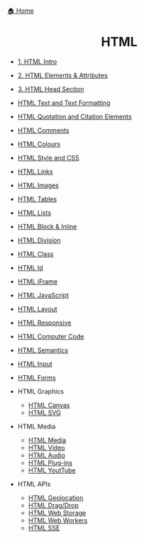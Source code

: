 <p><a href="../../README.md">🏠 Home</a></p>

<center><h1> HTML </h1> </center>

- [1. HTML Intro](./HTML/1.%20HTML-Intro.md)
- [2. HTML Elements & Attributes](./HTML/2.%20HTML-ElementsAttributes.md)
- [3. HTML Head Section](./HTML/3.%20HTML-HeadSection.md)
- [HTML Text and Text Formatting](./HTML/4.%20HTML-Text&TextFormating.md)
- [HTML Quotation and Citation Elements](./HTML/)
- [HTML Comments](./HTML/)
- [HTML Colours](./HTML/)
- [HTML Style and CSS](./HTML/)
- [HTML Links](./HTML/)
- [HTML Images](./HTML/)
- [HTML Tables](./HTML/)
- [HTML Lists](./HTML/)
- [HTML Block & Inline](./HTML/)
- [HTML Division](./HTML/)
- [HTML Class](./HTML/)
- [HTML Id](./HTML/)
- [HTML iFrame](./HTML/)
- [HTML JavaScript](./HTML/)
- [HTML Layout](./HTML/)
- [HTML Responsive](./HTML/)
- [HTML Computer Code](./HTML/)
- [HTML Semantics](./HTML/)
- [HTML Input](./HTML/)
- [HTML Forms](./HTML/)
- HTML Graphics
    - [HTML Canvas](./HTML/)
    - [HTML SVG](./HTML/)
- HTML Media
    - [HTML Media](./HTML/)
    - [HTML Video](./HTML/)
    - [HTML Audio](./HTML/)
    - [HTML Plug-ins](./HTML/)
    - [HTML YoutTube](./HTML/)

- HTML APIs
    - [HTML Geolocation](./HTML/)
    - [HTML Drag/Drop](./HTML/)
    - [HTML Web Storage](./HTML/)
    - [HTML Web Workers](./HTML/)
    - [HTML SSE](./HTML/)
